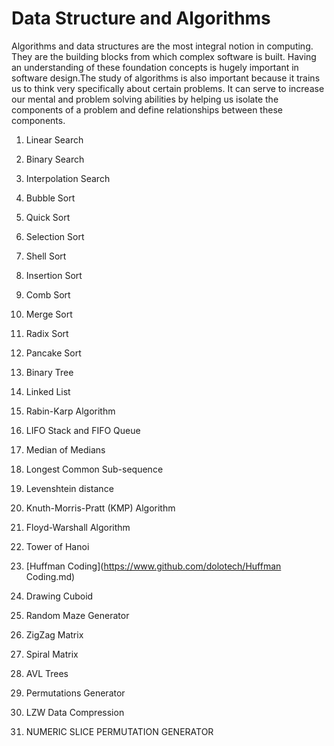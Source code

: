 # Data Structure and Algorithms

Algorithms and data structures are the most integral notion in computing. They are the building blocks from which complex software is built. Having an understanding of these foundation concepts is hugely important in software design.The study of algorithms is also important because it trains us to think very specifically about certain problems. It can serve to increase our mental and problem solving abilities by helping us isolate the components of a problem and define relationships between these components.

1. Linear Search

2. Binary Search

3. Interpolation Search

4. Bubble Sort

5. Quick Sort

6. Selection Sort

7. Shell Sort

8. Insertion Sort

9. Comb Sort

10. Merge Sort

11. Radix Sort

12. Pancake Sort

13. Binary Tree

14. Linked List

15. Rabin-Karp Algorithm

16. LIFO Stack and FIFO Queue

17. Median of Medians

18. Longest Common Sub-sequence

19. Levenshtein distance

20. Knuth-Morris-Pratt (KMP) Algorithm

21. Floyd-Warshall Algorithm

22. Tower of Hanoi

23. [Huffman Coding](https://www.github.com/dolotech/Huffman Coding.md)

24. Drawing Cuboid

25. Random Maze Generator

26. ZigZag Matrix

27. Spiral Matrix

28. AVL Trees

29. Permutations Generator

30. LZW Data Compression

31. NUMERIC SLICE PERMUTATION GENERATOR

